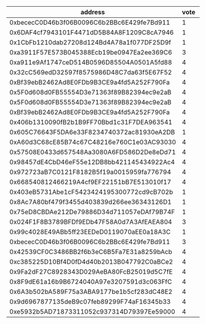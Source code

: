 address|vote|timestamp|signature
---|---|---|---
0xbececC0D46b3f06B0096C6b2BBc6E429fe7Bd911|1|1610455372|0xcffffdf9c243899b93ceba01c851f817865a8c56a1f71d168f9690d59808c5df7c0d23d6a918a4e8822c83ee0835228f4abe885ea9caf1cecc9a93397f8b74031b
0x6DAF4cf7943101F4471dD5B84A8F1209C8cA7946|1|1610455608|0x7afe869fc00721cb27bc19b0c899158dc69c8fa631e5a23051e05eadc4429fe75bcf4a1f179fd600524eb3c080ada82d7a9944814f865b9d1612c3efeaa042f41b
0x1CbFb1210dab27208d124Bd4A78a1f077DF25D9f|1|1610458021|0x7583101b990da2525452bfb6f5f045ce1241e3edc53acc612d4a89325412d03d7e695a4227f0c07abf7f9ba78657bfe665f1ea906b9d138b0b46255b145795ff1b
0xa3911F57E573B045388Ecb19be0947Ea2ee369C6|3|1610458141|0x92fa9b19cdfd1a0a5cb3c2bd8e9bca814e90458b571854910f2330656834f68859b0ec69954b92df1f016041041c4fc809852a3a6422379bdd512383443289571b
0xa911e9Af1747ceD514B0596D85504A0501A5fd88|4|1610467039|0xfe7673dee0b1a3293da700c0065ad0e3b6f4f298a517680bf7f980d9dc07531172bd0cd7dd6ea1d8d8fb06bdffd5908168afd26aa238b2a82486370e46cecdb01b
0x32cC569edD32597f8575986D48C7da63f5E67F52|4|1610476004|0xa689d4723da8d71e6244668ea98465c4f85648e09bdb771064416007a5124d1675bdbd1028a57b288240f0b3fbd396684512bc1558892840f0dd9d196f9705aa1c
0xBf39ebB2462Ad8E0FDb9B3CE9a4fd5A252F790Fa|4|1610484130|0x4812b6154479c2f58b6d1d29984fb6d24b4ac6a0406eb59f4634d67d0978540913867ec170ca088ca15de92ccb081da28e9db952c70bdf57e99bc4b82114a88d1b
0x5F0d608d0FB55554D3e71363f89B82394ec9e2aB|4|1610484144|0x4cc5f9a827ee295244346e85a0a61015f3126a48c9a099916b0d80c33fe5ace41b3f7a5487d748b63dfb20a30f631b933bb26c8e7d9977f9bcd2d6fddabcda7b1b
0x5F0d608d0FB55554D3e71363f89B82394ec9e2aB|4|1610484159|0x13226eee9e145708cf1fee772f4d9e1c7b7b33a60f6207a2b6280726ee5e0278268df32b73176e80af0bd842a73e648d363eb01d057e60d09542bdfc00757f5b1b
0xBf39ebB2462Ad8E0FDb9B3CE9a4fd5A252F790Fa|4|1610484166|0x23faca0e17f076b6022f0552bb595ceff15d9238a2122f12466106f9147d17c1442b2c1051ff1ee17ea2bdfa20cf189372c99a4e1e4bc8d0f3f8d40025e366ce1b
0x406b1310090fB2b1B9FF70Bbd1c31F7DEA963541|4|1610488293|0x62b09c54dbe1327e47ce784188cbeb56481ce32f1721694f22cd9fdf96c78a68270ee3627d3a2b24c560269ce09d8e2f91fbd8ad58fc88768ca8581035bf09e91c
0x605C76643F5DA6e33F8234740372ac81930eA2DB|1|1610502726|0xab077d372318d09f0d2b89d67e2937803247cf0446c276a4a2eea715882eb75f4584061717bc747bbe3af3a665d9fd102fec8f9efbc49c0eeaab97dad82b64d21c
0xA60d3C68cE85B74c67C48216e760C1e03AC93030|4|1610508567|0xbbdb90eacf5c6827857b2314cf112852eea04ab885e50ab51fea116a42bf53c125b81bb35045db64a58fefa512e07e23445ee443f8c70cc43a5e89b3495c324d1b
0x57508E0433d657548Aa3080A6FD586D2De8eDd71|4|1610509563|0xada00fdb2888b1181dfbe4aaf39f413db33cc450c083b2433a54e79ec6e2f518446e50d1be92a235ce676f8628b3491cef07736f6c243bb375796af6953e8ee91b
0x98457dE4CbD46eF55e12DB8bb421145434922Ac4|4|1610512275|0x24caf30ec3d0e3b83885589d9398af33675352461172b15af68b6f24b1eddea17decf58601c03a59b0367a80a68d63b380d775942d115d2f0d5644f5c13000f71c
0x972723aB7C0121F8182B5f19a0015959fa776794|4|1610523705|0x89801f6b51afcbff61edf3c1497c0f2be89d18447471793d027d3a3ca1f69bfe6c8d1e6174306fefeb9efbec4beae61e711349072269b0261f0574aa7a855ee51c
0x668540812466219A4cf9EF22151bB7E513010f17|4|1610524386|0xd28735663b0a9815f52e6c02d4ce992c65f66939e88d8fd8d0528f4af2a9f40b0e6580cb2cc7ec0cdab441362673b339a93a16be1d78b36010f4b01d7ff28b791b
0x403eB5731Abe1cF5423424195300772cd9cB702b|1|1610531333|0x96386cf6213f3226d48f9faafc4388b04744145b2f4a583510701e1a92fd8e8f368502d48734cc37b33e1f1a3af2153cd25f764b9f28385bdf4ce2c24bd3eead1b
0x8Ac7A80bf479f3455d403839d266ee36343126D1|1|1610531607|0x0ec6bac283a6e320525dce4a8c09c19b68b2e2f3b56fbc49ed5529f4a38a257921483c9e990dc126c37ad9b68711e5dd2c2328a6d967c5edd6e78150d3e746b51b
0x75eD8CBDAe212De79886D34d711057eDAf79B74F|1|1610539294|0xc9feedd5b5a93b70d952b20750ebdc992b61407ac675e147ebb46730ad080e811f037be8f195cd0d8abca954ae4e88ff50469929383387a7543e6951f6f068b01b
0x024F1F8B3789BFDf9EDb47F58A0d7A3AfEAEA804|3|1610542063|0xc13272f503445066261e344318bfcb1c60e81d1829274c33fad87c8bbb59dc7823fc7ee1625f8170619b7b90f78769284ab98ba105a2eb9597df1076c338519d1b
0x99c4028E49ABb5ff23EEDeD0119070aEE0a18A3C|1|1610542285|0xa961db084d73d5669cc0b9e1b75f91a1618fcc25b0e39228b3bcd0b6ecbb33013918a4a9f097a839d187a11834ee5f33b6644658fb5345407c635772958eedb71c
0xbececC0D46b3f06B0096C6b2BBc6E429fe7Bd911|3|1610542302|0xf5a66d4aec0c4d81d4a9ebbe8c1be4b1bc1296ac32fe3d554caab310e1ca5eb44e6b8ed77fb4ec356c843cc29c87f73b0d40c2f9cecefa83f6bb76fcd293b7a21b
0x42539CF0C3486BB2f6b3eC6B5Fa7E31a8259bAcb|4|1610542309|0xe299e49b9210fe1943211fe94ff914c2bcfcb0857f13a06eda2e2bf900c81f3a3624b2ddd9c5a5167536d0bf90f258819c65559dfc4b6e0bb7fd3127562992961b
0xc385225D10Bf4D0fD4d40b2013B047792C0aBCe2|4|1610542331|0x7b229d7a51bd8290d320232a154377e73c5e2cf00e39b2e5cc11eb13f536e1b5692eed11ac4ec4efd52b703e659457d24e90165d223ce030b997d3599f881fc11b
0x9Fa2dF27C8928343D029AeBA80FcB25019d5C7fE|4|1610542342|0x1dfa12c67c4c329b39851600b069856426819df0dfef10cbbed9b4f6f5f94429081e20f788bdfe3d0c23d05e16974f0f31dc3a9cae5ce15e9bda16342cd50d8a1c
0x8F9dE61a16b9B6724040A97e3207591d3c063FfC|4|1610542352|0xb100427e9ab910fb15ee7193240b8fcda72d1caf061bdcdbc31f4cc834e686196a12203dce9aec000e0f698d526e4529c7e9b2aec3bb13ec02d9c8ba0b774c571b
0x6A3b502bA589F75a3ABA9177be1b5cf283dC48E2|4|1610542361|0x7468637cc47fbec73249e69c6f5ca04f02ce858b8a7cab45278e38040e6843e91253b2f03aef1d594308516e80c3d131bcb03f9d6bef78b2235a090258e722d81c
0x9d6967877135deB9c07feb89299F74aF16345b33|4|1610542379|0xee018a7683681bbf75a19ba46441d8f3de699bbb31a2c76dabc10ad6490586aa36bd5f13b825ee04f2d6336d2b4209955d5642c3c56e67c172ef0e0af99c6b051c
0xe5932b5AD71873311052c937314D79397Ee59000|4|1610542507|0x0d9576f5aa76abc0503eae8baefae8bef0f3310be7e9aced2a8b70802bf6e15901be9728080c1a257fd20bb42c93621b9296a70cf97baf0b8cc85dca1df4e4101b